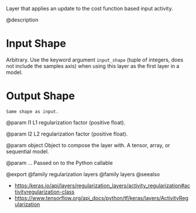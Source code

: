 Layer that applies an update to the cost function based input activity.

@description

# Input Shape
Arbitrary. Use the keyword argument `input_shape`
(tuple of integers, does not include the samples axis)
when using this layer as the first layer in a model.

# Output Shape
    Same shape as input.

@param l1
L1 regularization factor (positive float).

@param l2
L2 regularization factor (positive float).

@param object
Object to compose the layer with. A tensor, array, or sequential model.

@param ...
Passed on to the Python callable

@export
@family regularization layers
@family layers
@seealso
+ <https:/keras.io/api/layers/regularization_layers/activity_regularization#activityregularization-class>
+ <https://www.tensorflow.org/api_docs/python/tf/keras/layers/ActivityRegularization>
